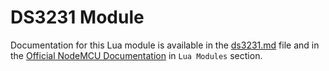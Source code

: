 # DS3231 Module

Documentation for this Lua module is available in the [ds3231.md](../../docs/en/lua-modules/ds3231.md) file and in the [Official NodeMCU Documentation](https://nodemcu.readthedocs.io/) in `Lua Modules` section.
